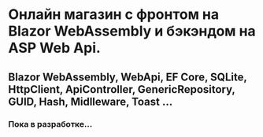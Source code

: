 # Онлайн магазин с фронтом на Blazor WebAssembly и бэкэндом на ASP Web Api.
## Blazor WebAssembly, WebApi, EF Core, SQLite, HttpClient, ApiController, GenericRepository, GUID, Hash, Midlleware, Toast ...
### Пока в разработке...
